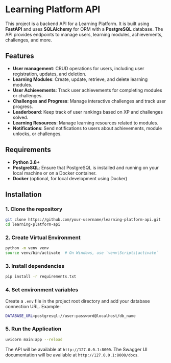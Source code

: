 # Learning Platform API

This project is a backend API for a Learning Platform. It is built using **FastAPI** and uses **SQLAlchemy** for ORM with a **PostgreSQL** database. The API provides endpoints to manage users, learning modules, achievements, challenges, and more.

## Features

- **User management**: CRUD operations for users, including user registration, updates, and deletion.
- **Learning Modules**: Create, update, retrieve, and delete learning modules.
- **User Achievements**: Track user achievements for completing modules or challenges.
- **Challenges and Progress**: Manage interactive challenges and track user progress.
- **Leaderboard**: Keep track of user rankings based on XP and challenges solved.
- **Learning Resources**: Manage learning resources related to modules.
- **Notifications**: Send notifications to users about achievements, module unlocks, or challenges.

## Requirements

- **Python 3.8+**
- **PostgreSQL**: Ensure that PostgreSQL is installed and running on your local machine or on a Docker container.
- **Docker** (optional, for local development using Docker)

## Installation

### 1. Clone the repository
```bash
git clone https://github.com/your-username/learning-platform-api.git
cd learning-platform-api
```

### 2. Create Virtual Environment
```bash
python -m venv venv
source venv/bin/activate  # On Windows, use `venv\Scripts\activate`
```

### 3. Install dependencies
```bash
pip install -r requirements.txt
```

### 4. Set environment variables
Create a `.env` file in the project root directory and add your database connection URL. Example:
```bash
DATABASE_URL=postgresql://user:password@localhost/db_name
```

### 5. Run the Application
```bash
uvicorn main:app --reload
```
The API will be available at `http://127.0.0.1:8000`. The Swagger UI documentation will be available at `http://127.0.0.1:8000/docs`.




